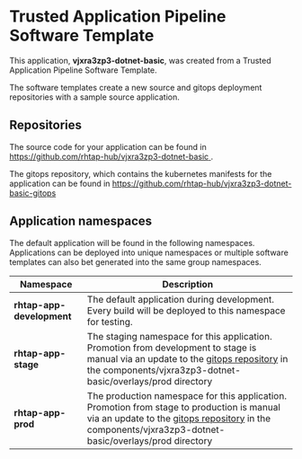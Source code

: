 # Trusted Application Pipeline Software Template

This application, **vjxra3zp3-dotnet-basic**, was created from a Trusted Application Pipeline Software Template.

The software templates create a new source and gitops deployment repositories with a sample source application. 

## Repositories

The source code for your application can be found in [https://github.com/rhtap-hub/vjxra3zp3-dotnet-basic ](https://github.com/rhtap-hub/vjxra3zp3-dotnet-basic ).
 
The gitops repository, which contains the kubernetes manifests for the application can be found in 
[https://github.com/rhtap-hub/vjxra3zp3-dotnet-basic-gitops ](https://github.com/rhtap-hub/vjxra3zp3-dotnet-basic-gitops ) 

## Application namespaces 

The default application will be found in the following namespaces. Applications can be deployed into unique namespaces or multiple software templates can also bet generated into the same group namespaces.  

|  Namespace   |  Description   |  
| -------- | -------- |   
| **rhtap-app-development** | The default application during development. Every build will be deployed to this namespace for testing. | 
| **rhtap-app-stage** | The staging namespace for this application. Promotion from development to stage is manual via an update to the [gitops repository](https://github.com/rhtap-hub/vjxra3zp3-dotnet-basic-gitops ) in the components/vjxra3zp3-dotnet-basic/overlays/prod directory |  
| **rhtap-app-prod** | The production namespace for this application. Promotion from stage to production is manual via an update to the [gitops repository](https://github.com/rhtap-hub/vjxra3zp3-dotnet-basic-gitops ) in the components/vjxra3zp3-dotnet-basic/overlays/prod directory | 